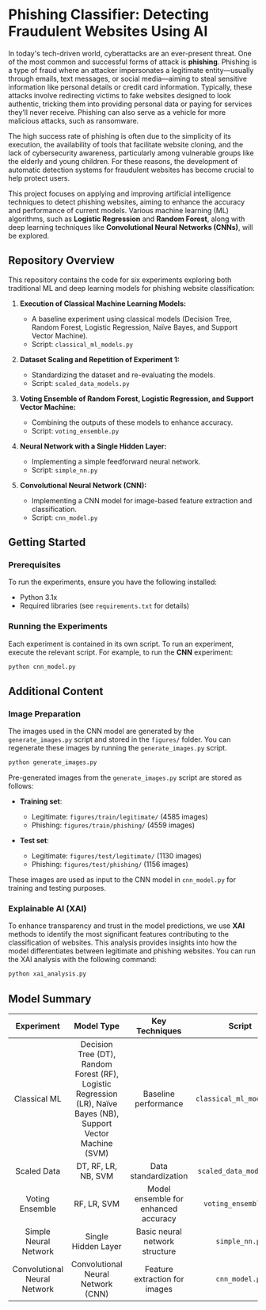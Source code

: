 # Phishing Classifier: Detecting Fraudulent Websites Using AI

In today's tech-driven world, cyberattacks are an ever-present threat. One of the most common and successful forms of
attack is **phishing**. Phishing is a type of fraud where an attacker impersonates a legitimate entity—usually through
emails, text messages, or social media—aiming to steal sensitive information like personal details or credit card
information. Typically, these attacks involve redirecting victims to fake websites designed to look authentic, tricking
them into providing personal data or paying for services they’ll never receive. Phishing can also serve as a vehicle for
more malicious attacks, such as ransomware.

The high success rate of phishing is often due to the simplicity of its execution, the availability of tools that
facilitate website cloning, and the lack of cybersecurity awareness, particularly among vulnerable groups like the
elderly and young children. For these reasons, the development of automatic detection systems for fraudulent websites
has become crucial to help protect users.

This project focuses on applying and improving artificial intelligence techniques to detect phishing websites, aiming to
enhance the accuracy and performance of current models. Various machine learning (ML) algorithms, such as **Logistic
Regression** and **Random Forest**, along with deep learning techniques like **Convolutional Neural Networks (CNNs)**,
will be explored.

## Repository Overview

This repository contains the code for six experiments exploring both traditional ML and deep learning models for
phishing website classification:

1. **Execution of Classical Machine Learning Models:**
    - A baseline experiment using classical models (Decision Tree, Random Forest, Logistic Regression, Naïve Bayes, and
      Support Vector Machine).
    - Script: `classical_ml_models.py`

2. **Dataset Scaling and Repetition of Experiment 1:**
    - Standardizing the dataset and re-evaluating the models.
    - Script: `scaled_data_models.py`

3. **Voting Ensemble of Random Forest, Logistic Regression, and Support Vector Machine:**
    - Combining the outputs of these models to enhance accuracy.
    - Script: `voting_ensemble.py`

4. **Neural Network with a Single Hidden Layer:**
    - Implementing a simple feedforward neural network.
    - Script: `simple_nn.py`

5. **Convolutional Neural Network (CNN):**
    - Implementing a CNN model for image-based feature extraction and classification.
    - Script: `cnn_model.py`

## Getting Started

### Prerequisites

To run the experiments, ensure you have the following installed:

- Python 3.1x
- Required libraries (see `requirements.txt` for details)

### Running the Experiments

Each experiment is contained in its own script. To run an experiment, execute the relevant script. For example, to run
the **CNN** experiment:

```bash
python cnn_model.py
```

## Additional Content

### Image Preparation

The images used in the CNN model are generated by the `generate_images.py` script and stored in the `figures/` folder.
You can regenerate these images by running the `generate_images.py` script.

```bash
python generate_images.py
```

Pre-generated images from the `generate_images.py` script are stored as follows:

- **Training set**:
    - Legitimate: `figures/train/legitimate/` (4585 images)
    - Phishing: `figures/train/phishing/` (4559 images)

- **Test set**:
    - Legitimate: `figures/test/legitimate/` (1130 images)
    - Phishing: `figures/test/phishing/` (1156 images)

These images are used as input to the CNN model in `cnn_model.py` for training and testing purposes.

### Explainable AI (XAI)

To enhance transparency and trust in the model predictions, we use **XAI** methods to identify the most significant
features contributing to the classification of websites. This analysis provides insights into how the model
differentiates between legitimate and phishing websites. You can run the XAI analysis with the following command:

```bash
python xai_analysis.py
```

## Model Summary

|          Experiment          |                                                    Model Type                                                    |            Key Techniques            |          Script          | 
|:----------------------------:|:----------------------------------------------------------------------------------------------------------------:|:------------------------------------:|:------------------------:|
|         Classical ML         | Decision Tree (DT), Random Forest (RF), Logistic Regression (LR), Naïve Bayes (NB), Support Vector Machine (SVM) |         Baseline performance         | `classical_ml_models.py` |
|         Scaled Data          |                                               DT, RF, LR, NB, SVM                                                |         Data standardization         | `scaled_data_models.py`  |
|       Voting Ensemble        |                                                   RF, LR, SVM                                                    | Model ensemble for enhanced accuracy |   `voting_ensemble.py`   |
|    Simple Neural Network     |                                               Single Hidden Layer                                                |    Basic neural network structure    |      `simple_nn.py`      |
| Convolutional Neural Network |                                        Convolutional Neural Network (CNN)                                        |    Feature extraction for images     |      `cnn_model.py`      |
